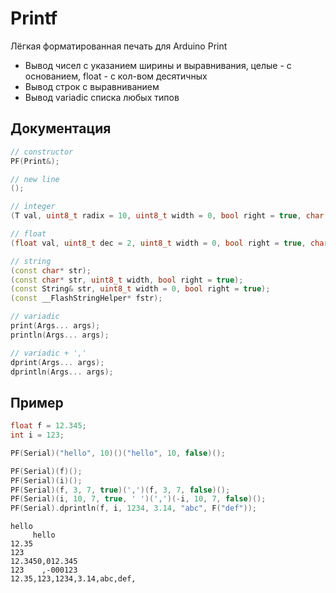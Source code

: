 # Printf
Лёгкая форматированная печать для Arduino Print
- Вывод чисел с указанием ширины и выравнивания, целые - с основанием, float - с кол-вом десятичных
- Вывод строк с выравниванием
- Вывод variadic списка любых типов

## Документация
```cpp
// constructor
PF(Print&);

// new line
();

// integer
(T val, uint8_t radix = 10, uint8_t width = 0, bool right = true, char fill = '0');

// float
(float val, uint8_t dec = 2, uint8_t width = 0, bool right = true, char fill = '0');

// string
(const char* str);
(const char* str, uint8_t width, bool right = true);
(const String& str, uint8_t width = 0, bool right = true);
(const __FlashStringHelper* fstr);

// variadic
print(Args... args);
println(Args... args);

// variadic + ','
dprint(Args... args);
dprintln(Args... args);
```

## Пример
```cpp
float f = 12.345;
int i = 123;

PF(Serial)("hello", 10)()("hello", 10, false)();

PF(Serial)(f)();
PF(Serial)(i)();
PF(Serial)(f, 3, 7, true)(',')(f, 3, 7, false)();
PF(Serial)(i, 10, 7, true, ' ')(',')(-i, 10, 7, false)();
PF(Serial).dprintln(f, i, 1234, 3.14, "abc", F("def"));
```
```
hello     
     hello
12.35
123
12.3450,012.345
123    ,-000123
12.35,123,1234,3.14,abc,def,
```